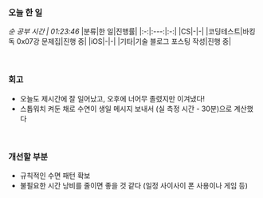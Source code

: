 ### 오늘 한 일
_순 공부 시간 | 01:23:46_
|분류|한 일|진행률|
|:-:|:---:|:-:|
|CS|-|-|
|코딩테스트|바킹독 0x07강 문제집|진행 중|
|iOS|-|-|
|기타|기술 블로그 포스팅 작성|진행 중|

<br>

### 회고
- 오늘도 제시간에 잘 일어났고, 오후에 너어무 졸렸지만 이겨냈다!
- 스톱워치 켜둔 채로 수연이 생일 메시지 보내서 (실 측정 시간 - 30분)으로 계산했다

<br>

### 개선할 부분
- 규칙적인 수면 패턴 확보
- 불필요한 시간 낭비를 줄이면 좋을 것 같다 (일정 사이사이 폰 사용이나 게임 등)
